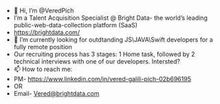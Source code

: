 - 👋 Hi, I’m @VeredPich
- I’m a Talent Acquisition Specialist @ Bright Data- the world’s leading public-web-data-collection platform (SaaS)
- https://brightdata.com/
- 👀 I’m currently looking for outdtanding JS\JAVA\Swift developers for a fully remote position
-  Our recruiting process has 3 stages: 1 Home task, followed by 2 technical
interviews with one of our developers.
Intersted? 
- 📫 How to reach me:
- PM- https://www.linkedin.com/in/vered-galili-pich-02b696195
- OR
- Email- Vered@brightdata.com
<!---
VeredPich/VeredPich is a  special ✨ repository because its `README.md` (this file) appears on your GitHub profile.
You can click the Preview link to take a look at your changes.
--->
